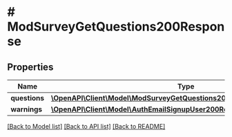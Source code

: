 # # ModSurveyGetQuestions200Response

## Properties

Name | Type | Description | Notes
------------ | ------------- | ------------- | -------------
**questions** | [**\OpenAPI\Client\Model\ModSurveyGetQuestions200ResponseQuestionsInner[]**](ModSurveyGetQuestions200ResponseQuestionsInner.md) |  |
**warnings** | [**\OpenAPI\Client\Model\AuthEmailSignupUser200ResponseWarningsInner[]**](AuthEmailSignupUser200ResponseWarningsInner.md) |  | [optional]

[[Back to Model list]](../../README.md#models) [[Back to API list]](../../README.md#endpoints) [[Back to README]](../../README.md)
